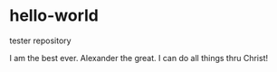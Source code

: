 # hello-world
tester repository

I am the best ever. 
Alexander the great.
I can do all things thru Christ!
